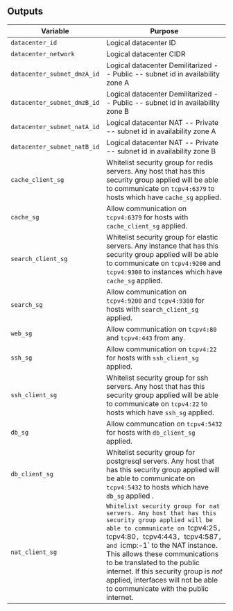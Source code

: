 ## Outputs
Variable | Purpose
--- | --- |
`datacenter_id` | Logical datacenter ID
`datacenter_network` | Logical datacenter CIDR
`datacenter_subnet_dmzA_id` | Logical datacenter Demilitarized -- Public -- subnet id in availability zone A
`datacenter_subnet_dmzB_id` | Logical datacenter Demilitarized -- Public -- subnet id in availability zone B
`datacenter_subnet_natA_id` | Logical datacenter NAT -- Private -- subnet id in availability zone A
`datacenter_subnet_natB_id` | Logical datacenter NAT -- Private -- subnet id in availability zone B
`cache_client_sg` | Whitelist security group for redis servers. Any host that has this security group applied will be able to communicate on `tcpv4:6379` to hosts which have `cache_sg` applied.
`cache_sg` | Allow communication on `tcpv4:6379` for hosts with `cache_client_sg` applied.
`search_client_sg` | Whitelist security group for elastic servers. Any instance that has this security group applied will be able to communicate on `tcpv4:9200` and `tcpv4:9300` to instances which have `cache_sg` applied.
`search_sg` | Allow communication on `tcpv4:9200` and `tcpv4:9300` for hosts with `search_client_sg` applied.
`web_sg` | Allow communication on `tcpv4:80` and `tcpv4:443` from any.
`ssh_sg` | Allow communication on `tcpv4:22` for hosts with `ssh_client_sg` applied.
`ssh_client_sg` | Whitelist security group for ssh servers. Any host that has this security group applied will be able to communicate on `tcpv4:22` to hosts which have `ssh_sg` applied.
`db_sg` | Allow communcation on `tcpv4:5432` for hosts with `db_client_sg` applied.
`db_client_sg` | Whitelist security group for postgresql servers. Any host that has this security group applied will be able to communicate on `tcpv4:5432` to hosts which have `db_sg` applied .
`nat_client_sg` |`Whitelist security group for nat servers. Any host that has this security group applied will be able to communicate on `tcpv4:25`, `tcpv4:80`, `tcpv4:443`, `tcpv4:587`, and `icmp:-1` to the NAT instance. This allows these communications to be translated to the public internet. If this security group is *not* applied, interfaces will not be able to communicate with the public internet.
